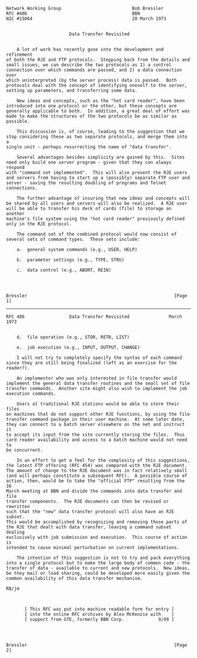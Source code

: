     Network Working Group                           Bob Bressler
    RFC #486                                        BBN
    NIC #15064                                      20 March 1973


                            Data Transfer Revisited


        A lot of work has recently gone into the development and refinement
    of both the RJE and FTP protocols.  Stepping back from the details and
    small issues, we can describe the two protocols as 1) a control
    connection over which commands are passed, and 2) a data connection over
    which uninterpreted (by the server process) data is passed.  Both
    protocols deal with the concept of identifying oneself to the server,
    setting up parameters, and transferring some data.

        New ideas and concepts, such as the "hot card reader", have been
    introduced into one protocol or the other, but these concepts are
    generally applicable to both.  In addition, a great deal of effort was
    made to make the structures of the two protocols be as similar as
    possible.

        This discussion is, of course, leading to the suggestion that we
    stop considering these as two separate protocols, and merge them into a
    single unit - perhaps resurrecting the name of "data transfer".

        Several advantages besides simplicity are gained by this.  Sites
    need only build one server program - given that they can always respond
    with "command not implemented".  This will also prevent the RJE users
    and servers from having to start up a (possibly) separate FTP user and
    server - saving the resulting doubling of programs and Telnet
    connections.

        The further advantage of insuring that new ideas and concepts will
    be shared by all users and servers will also be realized.  A RJE user
    will be able to transfer his deck of cards (file) to storage on another
    machine's file system using the "hot card reader" previously defined
    only in the RJE protocol.

        The command set of the combined protocol would now consist of
    several sets of command types.  These sets include:

        a.  general system commands (e.g., USER, HELP)

        b.  parameter settings (e.g., TYPE, STRU)

        c.  data control (e.g., ABORT, REIN)




    Bressler                                                        [Page 1]

------------------------------------------------------------------------

``` newpage
RFC 486                 Data Transfer Revisited               March 1973


    d.  file operation (e.g., STOR, RETR, LIST)

    e.  job execution (e.g., INPUT, OUTPUT, CHANGE)

    I will not try to completely specify the syntax of each command
since they are still being finalized (left as an exercise for the
reader?).

    An implementor who was only interested in file transfer would
implement the general data transfer routines and the small set of file
transfer commands.  Another site might also wish to implement the job
execution commands.

    Users at traditional RJE stations would be able to store their files
on machines that do not support other RJE functions, by using the file
transfer command package in their user machine.  At some later date,
they can connect to a batch server elsewhere on the net and instruct it
to accept its input from the site currently storing the files.  Thus
card reader availability and access to a batch machine would not need to
be concurrent.

    In an effort to get a feel for the complexity of this suggestions,
the latest FTP offering (RFC 454) was compared with the RJE document.
The amount of change to the RJE document was in fact relatively small
(and will perhaps constitute a subsequent RFC).  A possible course of
action, then, would be to take the "official FTP" resulting from the 16
March meeting at BBN and divide the commands into data transfer and file
transfer components.  The RJE documents can then be revised or rewritten
such that the "new" data transfer protocol will also have an RJE subset.
This would be accomplished by recognizing and removing those parts of
the RJE that dealt with data transfer, leaving a command subset dealing
exclusively with job submission and execution.  This course of action is
intended to cause minimal perturbation on current implementations.

    The intention of this suggestion is not to try and pack everything
into a single protocol but to make the large body of common code - the
transfer of data - available to current and new protocols.  New ideas,
be they mail or load sharing, could be developed more easily given the
common availability of this data transfer mechanism.

RB/jm



       [ This RFC was put into machine readable form for entry ]
       [ into the online RFC archives by Alex McKenzie with    ]
       [ support from GTE, formerly BBN Corp.             9/99 ]




Bressler                                                        [Page 2]
```
